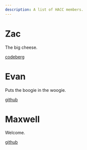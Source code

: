 ```yaml
---
description: A list of HACC members.
---
```


# Zac

The big cheese.

[codeberg](https://codeberg.org/zacoons)

# Evan

Puts the boogie in the woogie.

[github](https://github.com/evandalegend)

# Maxwell

Welcome.

[github](https://github.com/presipaca)
